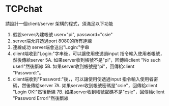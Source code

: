 # TCPchat
請設計一個client/server 架構的程式，須滿足以下功能
1. 假設server內建帳號 user="pi", password="csie"
2. server端允許透過port 8080的所有連線
3. 連線成功 server端會送出"Login:"字串
4. client端收到"Login:"字串後，可以讓使用使透過input 指令輸入使用者帳號，然後傳給server
5A. 如果server收到帳號不是"pi"，回傳給client "No such user!"然後斷線
5B. 如果server收到帳號是"pi"，回傳給client "Password:"。
6. client端收到"Password:"後，，可以讓使用使透過input 指令輸入使用者密碼，然後傳給server
7A. 如果server收到帳號密碼是"csie"，回傳給client "Login OK!"然後斷線
7B. 如果server收到帳號密碼不是"csie"，回傳給client "Password Error!"然後斷線
